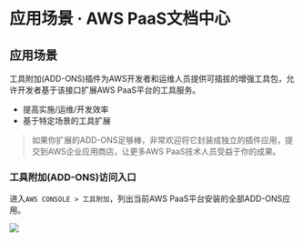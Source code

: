 # 应用场景 · AWS PaaS文档中心

## 应用场景

工具附加(ADD-ONS)插件为AWS开发者和运维人员提供可插拔的增强工具包，允许开发者基于该接口扩展AWS PaaS平台的工具服务。

  * 提高实施/运维/开发效率
  * 基于特定场景的工具扩展

> 如果你扩展的ADD-ONS足够棒，非常欢迎将它封装成独立的插件应用，提交到AWS企业应用商店，让更多AWS PaaS技术人员受益于你的成果。

### 工具附加(ADD-ONS)访问入口

进入`AWS CONSOLE > 工具附加`，列出当前AWS PaaS平台安装的全部ADD-ONS应用。

[![](https://docs.awspaas.com/reference-guide/aws-paas-plugin-development-reference-guide/plugins/add-ons-1.png)](<add-ons-1.png>)